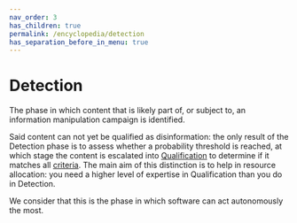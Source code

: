```yaml
---
nav_order: 3
has_children: true
permalink: /encyclopedia/detection
has_separation_before_in_menu: true
---
```


# Detection

The phase in which content that is likely part of, or subject to, an information manipulation campaign is identified.

Said content can not yet be qualified as disinformation: the only result of the Detection phase is to assess whether a probability threshold is reached, at which stage the content is escalated into [Qualification](qualification) to determine if it matches all [criteria](/encyclopedia#-to-make-it-easier-to-share-and-collaborate-with-others-who-share-your-aim-you-first-have-to-determine-the-criteria-that-guide-your-action). The main aim of this distinction is to help in resource allocation: you need a higher level of expertise in Qualification than you do in Detection.

We consider that this is the phase in which software can act autonomously the most.
